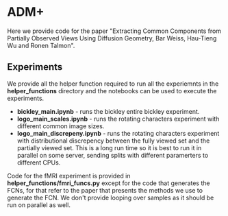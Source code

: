 # ADM+

Here we provide code for the paper "Extracting Common Components from Partially Observed Views Using Diffusion Geometry, Bar Weiss, Hau-Tieng Wu and Ronen Talmon".

## Experiments 

We provide all the helper function required to run all the experiemnts in the **helper_functions** directory and the notebooks can be used to execute the experiments.

- **bickley_main.ipynb** - runs the bickley entire bickley experiment.
- **logo_main_scales.ipynb** - runs the rotating characters experiment with different common image sizes.
- **logo_main_discrepeny.ipynb** - runs the rotating characters experiment with distributional discrepency between the fully viewed set and the partially viewed set. This is a long run time so it is best to run it in parallel on some server, sending splits with different paramerters to different CPUs.

Code for the fMRI experiment is provided in **helper_functions/fmri_funcs.py** except for the code that generates the FCNs, for that refer to the paper that presents the methods we use to generate the FCN. We don't provide looping over samples as it should be run on parallel as well.
